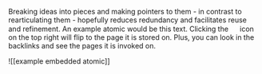 Breaking ideas into pieces and making pointers to them - in contrast to rearticulating them - hopefully reduces redundancy and facilitates reuse and refinement. An example atomic would be this text. Clicking the <svg viewBox="0 0 100 85" color="white" class="link" width="15" height="15"><path fill="currentColor" stroke="currentColor" d="M74,8c-4.8,0-9.3,1.9-12.7,5.3l-10,10c-2.9,2.9-4.7,6.6-5.1,10.6C46,34.6,46,35.3,46,36c0,2.7,0.6,5.4,1.8,7.8l3.1-3.1 C50.3,39.2,50,37.6,50,36c0-3.7,1.5-7.3,4.1-9.9l10-10c2.6-2.6,6.2-4.1,9.9-4.1s7.3,1.5,9.9,4.1c2.6,2.6,4.1,6.2,4.1,9.9 s-1.5,7.3-4.1,9.9l-10,10C71.3,48.5,67.7,50,64,50c-1.6,0-3.2-0.3-4.7-0.8l-3.1,3.1c2.4,1.1,5,1.8,7.8,1.8c4.8,0,9.3-1.9,12.7-5.3 l10-10C90.1,35.3,92,30.8,92,26s-1.9-9.3-5.3-12.7C83.3,9.9,78.8,8,74,8L74,8z M62,36c-0.5,0-1,0.2-1.4,0.6l-24,24 c-0.5,0.5-0.7,1.2-0.6,1.9c0.2,0.7,0.7,1.2,1.4,1.4c0.7,0.2,1.4,0,1.9-0.6l24-24c0.6-0.6,0.8-1.5,0.4-2.2C63.5,36.4,62.8,36,62,36 z M36,46c-4.8,0-9.3,1.9-12.7,5.3l-10,10c-3.1,3.1-5,7.2-5.2,11.6c0,0.4,0,0.8,0,1.2c0,4.8,1.9,9.3,5.3,12.7 C16.7,90.1,21.2,92,26,92s9.3-1.9,12.7-5.3l10-10C52.1,73.3,54,68.8,54,64c0-2.7-0.6-5.4-1.8-7.8l-3.1,3.1 c0.5,1.5,0.8,3.1,0.8,4.7c0,3.7-1.5,7.3-4.1,9.9l-10,10C33.3,86.5,29.7,88,26,88s-7.3-1.5-9.9-4.1S12,77.7,12,74 c0-3.7,1.5-7.3,4.1-9.9l10-10c2.6-2.6,6.2-4.1,9.9-4.1c1.6,0,3.2,0.3,4.7,0.8l3.1-3.1C41.4,46.6,38.7,46,36,46L36,46z"></path></svg> icon on the top right will flip to the page it is stored on. Plus, you can look in the backlinks and see the pages it is invoked on.

![[example embedded atomic]]
